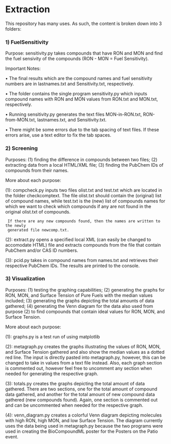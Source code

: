 # Extraction

This repository has many uses. As such, the content is broken down into 3 folders:


### 1) FuelSensitivity

Purpose: sensitivity.py takes compounds that have RON and MON and find the fuel sensivity
of the compounds (RON - MON = Fuel Sensitivity). 

Important Notes:

•   The final results which are the compound names and fuel sensitivity 
    numbers are in lastnames.txt and Sensitivity.txt, respectively.

•   The folder contains the single program sensitivity.py which inputs compound names 
    with RON and MON values from RON.txt and MON.txt, respectively.

•   Running sensitivity.py generates the text files MON-in-RON.txt, RON-from-MON.txt, 
    lastnames.txt, and Sensitivity.txt.

•   There might be some errors due to the tab spacing of text files. If these errors
    arise, use a text editor to fix the tab spaces. 


### 2) Screening

Purposes: (1) finding the difference in compounds between two files; (2) extracting data 
from a local HTML/XML file; (3) finding the PubChem IDs of compounds from their names. 

More about each purpose:

(1): compcheck.py inputs two files olist.txt and test.txt which are located in the folder
     checkcomptext. The file olist.txt should contain the (original) list of compound 
     names, while test.txt is the (new) list of compounds names for which we want to check 
     which compounds if any are not found in the original olist.txt of compounds. 

     If there are any new compounds found, then the names are written to the newly 
     generated file newcomp.txt. 

(2): extract.py opens a specified local XML (can easily be changed to accomodate HTML) file
     and extracts compounds from the file that contain PubChem and/or CAS ID numbers.

(3): pcid.py takes in compound names from names.txt and retrieves their respective PubChem
     IDs. The results are printed to the console. 


### 3) Visualization

Purposes: (1) testing the graphing capabilities; (2) generating the graphs for RON, MON, and
Surface Tension of Pure Fuels with the median values included; (3) generating the graphs 
depicting the total amounts of data gathered; (4) generating the Venn diagram for the data 
also used from purpose (2) to find compounds that contain ideal values for RON, MON, and 
Surface Tension. 

More about each purpose:

(1): graphs.py is a test run of using matplotlib

(2): metagraph.py creates the graphs illustrating the values of RON, MON, and Surface Tension
     gathered and also show the median values as a dotted red line. The input is directly 
     pasted into metagraph.py, however, this can be changed to take in values from a text file
     instead. Also, each graph section is commented out, however feel free to uncomment any 
     section when needed for generating the respective graph. 

(3): totals.py creates the graphs depicting the total amount of data gathered. There are two 
     sections, one for the total amount of compound data gathered, and another for the total 
     amount of new compound data gathered (new compounds found). Again, one section is 
     commented out and can be uncommented when needed for the respective graph. 

(4): venn_diagram.py creates a colorful Venn diagram depicting molecules with high RON, high
     MON, and low Surface Tension. The diagram currently uses the data being used in 
     metagraph.py because the two programs were used in creating the BioCompoundML poster for
     the Posters on the Patio event. 
